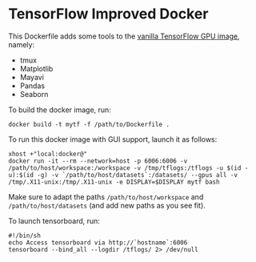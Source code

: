 # TensorFlow Improved Docker

This Dockerfile adds some tools to the [vanilla TensorFlow GPU image](https://github.com/tensorflow/tensorflow/tree/master/tensorflow/tools/dockerfiles), namely:

 - tmux
 - Matplotlib
 - Mayavi
 - Pandas
 - Seaborn

To build the docker image, run:
```shell
docker build -t mytf -f /path/to/Dockerfile .
```

To run this docker image with GUI support, launch it as follows:

```shell
xhost +"local:docker@"
docker run -it --rm --network=host -p 6006:6006 -v /path/to/host/workspace:/workspace -v /tmp/tflogs:/tflogs -u $(id -u):$(id -g) -v `/path/to/host/datasets`:/datasets/ --gpus all -v /tmp/.X11-unix:/tmp/.X11-unix -e DISPLAY=$DISPLAY mytf bash
```

Make sure to adapt the paths `/path/to/host/workspace` and `/path/to/host/datasets` (and add new paths as you see fit).

To launch tensorboard, run:
```shell
#!/bin/sh
echo Access tensorboard via http://`hostname`:6006
tensorboard --bind_all --logdir /tflogs/ 2> /dev/null
```
